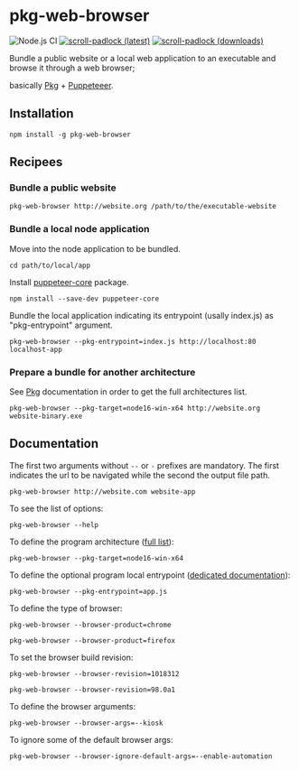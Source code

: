 # pkg-web-browser

![Node.js CI](https://github.com/memob0x/pkg-web-browser/workflows/Node.js%20CI/badge.svg)
[![scroll-padlock (latest)](https://img.shields.io/npm/v/pkg-web-browser/latest.svg)](https://www.npmjs.com/package/pkg-web-browser)
[![scroll-padlock (downloads)](https://img.shields.io/npm/dy/pkg-web-browser.svg)](https://www.npmjs.com/package/pkg-web-browser)

Bundle a public website or a local web application to an executable and browse it through a web browser;

basically [Pkg](https://github.com/vercel/pkg) + [Puppeteeer](https://github.com/puppeteer/puppeteer).

## Installation

```console
npm install -g pkg-web-browser
```

## Recipees
### Bundle a public website

```console
pkg-web-browser http://website.org /path/to/the/executable-website
```

### Bundle a local node application

Move into the node application to be bundled.

```console
cd path/to/local/app
```
Install [puppeteer-core](https://www.npmjs.com/package/puppeteer-core) package.

```console
npm install --save-dev puppeteer-core
```

Bundle the local application indicating its entrypoint (usally index.js) as "pkg-entrypoint" argument.

```console
pkg-web-browser --pkg-entrypoint=index.js http://localhost:80 localhost-app
```

### Prepare a bundle for another architecture

See [Pkg](https://github.com/vercel/pkg#targets) documentation in order to get the full architectures list.

```console
pkg-web-browser --pkg-target=node16-win-x64 http://website.org website-binary.exe
```
## Documentation

The first two arguments without `--` or `-` prefixes are mandatory. The first indicates the url to be navigated while the second the output file path.

```console
pkg-web-browser http://website.com website-app                   
```

To see the list of options:

```console
pkg-web-browser --help                      
```

To define the program architecture ([full list](https://github.com/vercel/pkg#targets)):

```console
pkg-web-browser --pkg-target=node16-win-x64
```

To define the optional program local entrypoint ([dedicated documentation](https://github.com/vercel/pkg#usage)):

```console
pkg-web-browser --pkg-entrypoint=app.js
```

To define the type of browser:

```console
pkg-web-browser --browser-product=chrome
```

```console
pkg-web-browser --browser-product=firefox
```

To set the browser build revision:

```console
pkg-web-browser --browser-revision=1018312
```

```console
pkg-web-browser --browser-revision=98.0a1
```

To define the browser arguments:

```console
pkg-web-browser --browser-args=--kiosk
```

To ignore some of the default browser args:

```console
pkg-web-browser --browser-ignore-default-args=--enable-automation
```

